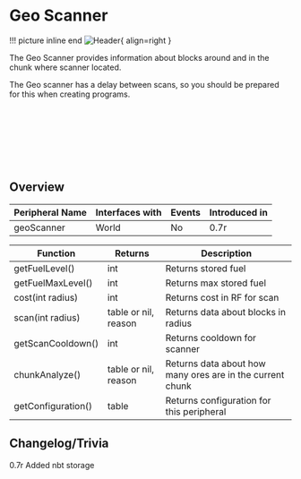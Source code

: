 # Geo Scanner

!!! picture inline end
    ![Header](){ align=right }

The Geo Scanner provides information about blocks around and in the chunk where scanner located.

The Geo scanner has a delay between scans, so you should be prepared for this when creating programs.

<br><br><br><br><br><br>

## Overview

| Peripheral Name     | Interfaces with | Events | Introduced in |
| ------------------- | --------------- | ------ | ------------- |
| geoScanner          | World           | No     | 0.7r          |


| Function            | Returns              | Description                                       |
| ------------------- | -------------------- | ------------------------------------------------- |
| getFuelLevel()      | int                  | Returns stored fuel                               |
| getFuelMaxLevel()   | int                  | Returns max stored fuel                           |
| cost(int radius)    | int                  | Returns cost in RF for scan                       |
| scan(int radius)    | table or nil, reason | Returns data about blocks in radius               |
| getScanCooldown()   | int                  | Returns cooldown for scanner                      |
| chunkAnalyze()      | table or nil, reason | Returns data about how many ores are in the current chunk |
| getConfiguration()  | table                | Returns configuration for this peripheral         |

## Changelog/Trivia

0.7r
Added nbt storage

